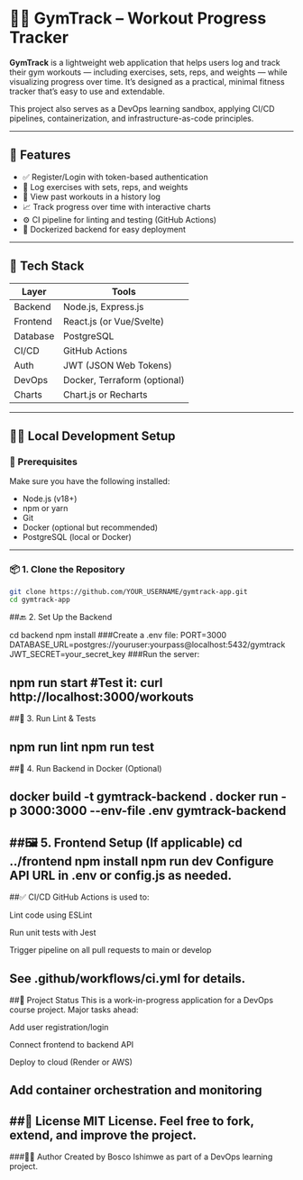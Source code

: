 # 🏋️‍♂️ GymTrack – Workout Progress Tracker

**GymTrack** is a lightweight web application that helps users log and track their gym workouts — including exercises, sets, reps, and weights — while visualizing progress over time. It’s designed as a practical, minimal fitness tracker that’s easy to use and extendable.

This project also serves as a DevOps learning sandbox, applying CI/CD pipelines, containerization, and infrastructure-as-code principles.

---

## 🚀 Features

- ✅ Register/Login with token-based authentication
- 📝 Log exercises with sets, reps, and weights
- 📅 View past workouts in a history log
- 📈 Track progress over time with interactive charts
- ⚙️ CI pipeline for linting and testing (GitHub Actions)
- 🐳 Dockerized backend for easy deployment

---

## 🧱 Tech Stack

| Layer     | Tools                       |
|-----------|-----------------------------|
| Backend   | Node.js, Express.js         |
| Frontend  | React.js (or Vue/Svelte)    |
| Database  | PostgreSQL                  |
| CI/CD     | GitHub Actions              |
| Auth      | JWT (JSON Web Tokens)       |
| DevOps    | Docker, Terraform (optional)|
| Charts    | Chart.js or Recharts        |

---

## 🧑‍💻 Local Development Setup

### 🔧 Prerequisites

Make sure you have the following installed:
- Node.js (v18+)
- npm or yarn
- Git
- Docker (optional but recommended)
- PostgreSQL (local or Docker)

---

### 📦 1. Clone the Repository

```bash
git clone https://github.com/YOUR_USERNAME/gymtrack-app.git
cd gymtrack-app
```
##🔙 2. Set Up the Backend


cd backend
npm install
###Create a .env file:
PORT=3000
DATABASE_URL=postgres://youruser:yourpass@localhost:5432/gymtrack
JWT_SECRET=your_secret_key
###Run the server:

npm run start
#Test it:
curl http://localhost:3000/workouts
---

##🧪 3. Run Lint & Tests

npm run lint
npm run test
---

##🐳 4. Run Backend in Docker (Optional)

docker build -t gymtrack-backend .
docker run -p 3000:3000 --env-file .env gymtrack-backend
---

##🖼️ 5. Frontend Setup (If applicable)
cd ../frontend
npm install
npm run dev
Configure API URL in .env or config.js as needed.
---

##✅ CI/CD
GitHub Actions is used to:

Lint code using ESLint

Run unit tests with Jest

Trigger pipeline on all pull requests to main or develop

See .github/workflows/ci.yml for details.
---

##📌 Project Status
This is a work-in-progress application for a DevOps course project.
Major tasks ahead:

 Add user registration/login

 Connect frontend to backend API

 Deploy to cloud (Render or AWS)

 Add container orchestration and monitoring
---

##📄 License
MIT License. Feel free to fork, extend, and improve the project.
---

###👨‍💻 Author
Created by Bosco Ishimwe as part of a DevOps learning project.
